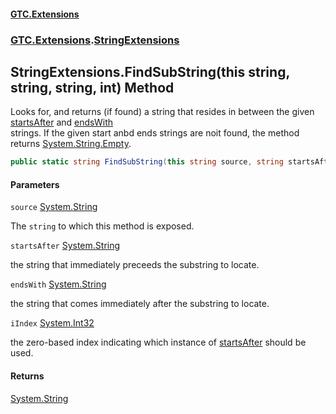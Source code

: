 #### [GTC.Extensions](GTC.Extensions.md 'GTC.Extensions')
### [GTC.Extensions](GTC.Extensions.md#GTC.Extensions 'GTC.Extensions').[StringExtensions](GTC.Extensions.md#GTC.Extensions.StringExtensions 'GTC.Extensions.StringExtensions')

## StringExtensions.FindSubString(this string, string, string, int) Method

Looks for, and returns (if found) a string that resides in between the given [startsAfter](StringExtensions.FindSubString(thisstring,string,string,int).md#GTC.Extensions.StringExtensions.FindSubString(thisstring,string,string,int).startsAfter 'GTC.Extensions.StringExtensions.FindSubString(this string, string, string, int).startsAfter') and [endsWith](StringExtensions.FindSubString(thisstring,string,string,int).md#GTC.Extensions.StringExtensions.FindSubString(thisstring,string,string,int).endsWith 'GTC.Extensions.StringExtensions.FindSubString(this string, string, string, int).endsWith')  
strings. If the given start anbd ends strings are noit found, the method returns [System.String.Empty](https://docs.microsoft.com/en-us/dotnet/api/System.String.Empty 'System.String.Empty').

```csharp
public static string FindSubString(this string source, string startsAfter, string endsWith, int iIndex);
```
#### Parameters

<a name='GTC.Extensions.StringExtensions.FindSubString(thisstring,string,string,int).source'></a>

`source` [System.String](https://docs.microsoft.com/en-us/dotnet/api/System.String 'System.String')

The `string` to which this method is exposed.

<a name='GTC.Extensions.StringExtensions.FindSubString(thisstring,string,string,int).startsAfter'></a>

`startsAfter` [System.String](https://docs.microsoft.com/en-us/dotnet/api/System.String 'System.String')

the string that immediately preceeds the substring to locate.

<a name='GTC.Extensions.StringExtensions.FindSubString(thisstring,string,string,int).endsWith'></a>

`endsWith` [System.String](https://docs.microsoft.com/en-us/dotnet/api/System.String 'System.String')

the string that comes immediately after the substring to locate.

<a name='GTC.Extensions.StringExtensions.FindSubString(thisstring,string,string,int).iIndex'></a>

`iIndex` [System.Int32](https://docs.microsoft.com/en-us/dotnet/api/System.Int32 'System.Int32')

the zero-based index indicating which instance of [startsAfter](StringExtensions.FindSubString(thisstring,string,string,int).md#GTC.Extensions.StringExtensions.FindSubString(thisstring,string,string,int).startsAfter 'GTC.Extensions.StringExtensions.FindSubString(this string, string, string, int).startsAfter') should be used.

#### Returns
[System.String](https://docs.microsoft.com/en-us/dotnet/api/System.String 'System.String')